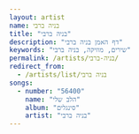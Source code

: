 ```yaml
---
layout: artist
name: בניה ברבי
title: "בניה ברבי"
description: "דף האמן בניה ברבי"
keywords: "שירים, מוזיקה, בניה ברבי"
permalink: /artists/בניה-ברבי/
redirect_from:
  - /artists/list/בניה ברבי
songs:
  - number: "56400"
    name: "הלב שלי"
    album: "סינגלים"
    artist: "בניה ברבי"
---
```

